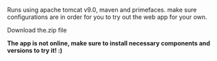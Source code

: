 Runs using apache tomcat v9.0, maven and primefaces. make sure configurations are in order for you to try out the web app for your own.

Download the.zip file

**The app is not online, make sure to install necessary components and versions to try it! :)**
